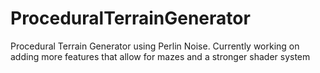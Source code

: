 # ProceduralTerrainGenerator
 Procedural Terrain Generator using Perlin Noise. Currently working on adding more features that allow for mazes and a stronger shader system
